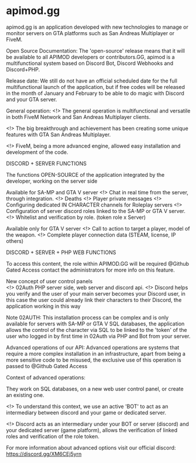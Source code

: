 # apimod.gg
apimod.gg is an application developed with new technologies to manage or monitor servers on GTA platforms such as San Andreas Multiplayer or FiveM.

 Open Source Documentation:
The 'open-source' release means that it will be available to all APIMOD developers or contributors.GG, apimod is a multifunctional system based on Discord Bot, Discord Webhooks and Discord+PHP.

Release date:
We still do not have an official scheduled date for the full multifunctional launch of the application, but if free codes will be released in the month of January and February to be able to do magic with Discord and your GTA server.

General operation:
<!> The general operation is multifunctional and versatile in both FiveM Network and San Andreas Multiplayer clients.

<!> The big breakthrough and achievement has been creating some unique features with GTA San Andreas Multiplayer.

<!>  FiveM, being a more advanced engine, allowed easy installation and development of the code.

 DISCORD + SERVER FUNCTIONS


The functions OPEN-SOURCE of the application integrated by the developer, working on the server side

 Available for SA-MP and GTA V server 
<!> Chat in real time from the server, through integration.
<!> Deaths
<!> Player private messages
<!> Configuring dedicated IN CHARACTER channels for Roleplay servers
<!> Configuration of server discord roles linked to the SA-MP or GTA V server.
<!> Whitelist and verification by role. (token role x Server)

Available only for GTA V server
<!> Call to action to target a player, model of the weapon.
<!> Complete player connection data (STEAM, license, IP others)


 DISCORD + SERVER + PHP WEB FUNCTIONS
 

To access this content, the role within APIMOD.GG will be required @Github Gated Access  contact the administrators for more info on this feature.

New concept of user control panels  
<!> 02Auth PHP server side, web server and discord api.
<!> Discord helps you verify and the user of your main server becomes your Discord user, in this case the user could already link their characters to their Discord, the application working in this way

Note 02AUTH: This installation process can be complex and is only available for servers with SA-MP or GTA V SQL databases, the application allows the control of the character via SQL to be linked to the 'token' of the user who logged in by first time in 02Auth via PHP and Bot from your server.

Advanced operations of our API:
Advanced operations are systems that require a more complex installation in an infrastructure, apart from being a more sensitive code to be misused, the exclusive use of this operation is passed to @Github Gated Access 

Context of advanced operations: 

They work on SQL databases, on a new web user control panel, or create an existing one. 

<!>  To understand this context, we use an active 'BOT' to act as an intermediary between discord and your game or dedicated server.

<!>  Discord acts as an intermediary under your BOT or server (discord) and your dedicated server (game platform), allows the verification of linked roles and verification of the role token.

For more information about advanced options visit our official discord: https://discord.gg/XM6CEj5yrn
